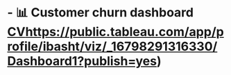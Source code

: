 # - 📊 Customer churn dashboard [CV](https://public.tableau.com/app/profile/ibasht/viz/_16798291316330/Dashboard1?publish=yes)https://public.tableau.com/app/profile/ibasht/viz/_16798291316330/Dashboard1?publish=yes)
